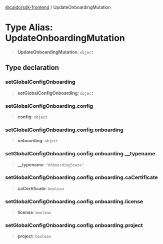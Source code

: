 [@caido/sdk-frontend](../index.md) / UpdateOnboardingMutation

# Type Alias: UpdateOnboardingMutation

> **UpdateOnboardingMutation**: `object`

## Type declaration

### setGlobalConfigOnboarding

> **setGlobalConfigOnboarding**: `object`

### setGlobalConfigOnboarding.config

> **config**: `object`

### setGlobalConfigOnboarding.config.onboarding

> **onboarding**: `object`

### setGlobalConfigOnboarding.config.onboarding.\_\_typename

> **\_\_typename**: `"OnboardingState"`

### setGlobalConfigOnboarding.config.onboarding.caCertificate

> **caCertificate**: `boolean`

### setGlobalConfigOnboarding.config.onboarding.license

> **license**: `boolean`

### setGlobalConfigOnboarding.config.onboarding.project

> **project**: `boolean`
